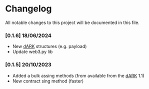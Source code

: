 # Changelog

All notable changes to this project will be documented in this file.

### [0.1.6] 18/06/2024

 - New [dARK](https://github.com/dark-pid/dARK) structures (e.g. payload)
 - Update web3.py lib


### [0.1.5] 20/10/2023

 - Added a bulk assing methods (from available from the [dARK](https://github.com/dark-pid/dARK) 1.1)
 - New contract sing method (faster)

